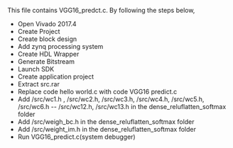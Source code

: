 This file contains VGG16_predct.c. By following the steps below,

- Open Vivado 2017.4
- Create Project
- Create block design
- Add zynq processing system
- Create HDL Wrapper
- Generate Bitstream
- Launch SDK
- Create application project
- Extract src.rar
- Replace code hello world.c with code VGG16 predict.c
- Add /src/wc1.h , /src/wc2.h, /src/wc3.h, /src/wc4.h, /src/wc5.h, /src/wc6.h -- /src/wc12.h, /src/wc13.h in the dense_reluflatten_softmax folder
- Add /src/weigh_bc.h in the dense_reluflatten_softmax folder
- Add /src/weight_im.h in the dense_reluflatten_softmax folder
- Run VGG16_predict.c(system debugger)

